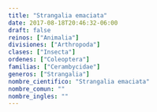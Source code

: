 ```yaml
---
title: "Strangalia emaciata"
date: 2017-08-18T20:46:32-06:00
draft: false
reinos: ["Animalia"]
divisiones: ["Arthropoda"]
clases: ["Insecta"]
ordenes: ["Coleoptera"]
familias: ["Cerambycidae"]
generos: ["Strangalia"]
nombre_cientifico: "Strangalia emaciata"
nombre_comun: ""
nombre_ingles: ""
---
```

